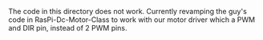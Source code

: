 The code in this directory does not work. Currently revamping the guy's code in RasPi-Dc-Motor-Class to work with our motor driver which a PWM and DIR pin, instead of 2 PWM pins.
